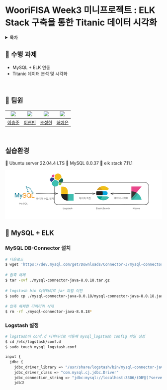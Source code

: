 # WooriFISA Week3 미니프로젝트 : ELK Stack 구축을 통한 Titanic 데이터 시각화

<details>
  <summary>목차</summary>  
  
  - [수행 과제](#notebook-수행-과제)
  - [팀원](#raising_hand-팀원)
  - [실습환경](#실습환경)
  - [MySQL + ELK](#floppy_disk-mysql--elk)
    - [MySQL DB-Connector 설치](#mysql-db-connector-설치)
    - [Logstash 설정](#logstash-설정)
    - [Logstash 실행](#logstash-실행)
  - [시각화](#bar_chart-시각화)
  - [트러블슈팅](#hammer-트러블슈팅)
    - [Kibana 대시보드 공유](#kibana-대시보드-공유)
    - [JDBC_driver 읽기 권한](#jdbc_driver-읽기-권한)
    - [Timezone error](#timezone-error)
    - [conf파일의 filter 충돌](#conf파일의-filter-충돌)
      
</details>



## :notebook: 수행 과제
- MySQL + ELK 연동
- Titanic 데이터 분석 및 시각화

<br/>

## :raising_hand: 팀원
|<img src="https://github.com/leesj000603.png" width="80">|<img src="https://github.com/been980804.png" width="80">|<img src="https://github.com/cshharry.png" width="80">|<img src="https://github.com/yyyeun.png" width="80">|
|:---:|:---:|:---:|:---:|
|[이승준](https://github.com/leesj000603)|[이현빈](https://github.com/been980804)|[조성현](https://github.com/cshharry)|[허예은](https://github.com/yyyeun)|

<br/>

## 실습환경
:penguin: Ubuntu server 22.04.4 LTS
:dolphin: MySQL 8.0.37 
:book: elk stack 7.11.1

![alt text](image.png)

## :floppy_disk: MySQL + ELK
### MySQL DB-Connector 설치
```bash
# 다운로드
$ wget 'https://dev.mysql.com/get/Downloads/Connector-J/mysql-connector-java-8.0.18.tar.gz'

# 압축 해제
$ tar -xvf ./mysql-connector-java-8.0.18.tar.gz

# logstash bin 디렉터리로 jar 파일 이전
$ sudo cp ./mysql-connector-java-8.0.18/mysql-connector-java-8.0.18.jar /usr/share/logstash/bin

# 압축 해제한 디렉터리 삭제
$ rm -rf ./mysql-connector-java-8.0.18*
```

### Logstash 설정
```bash
# logstash의 conf.d 디렉터리로 이동해 mysql_logstash config 파일 생성
$ cd /etc/logstash/conf.d
$ sudo touch mysql_logstash.conf
```

```bash
input {
  jdbc {
    jdbc_driver_library => "/usr/share/logstash/bin/mysql-connector-java-8.0.18.jar"
    jdbc_driver_class => "com.mysql.cj.jdbc.Driver"
    jdbc_connection_string => "jdbc:mysql://localhost:3306/(DB명)?serverTimezone=Asia/Seoul"
    jdb고
